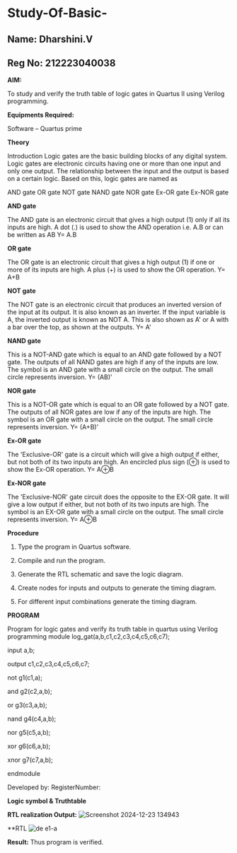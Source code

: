 # Study-Of-Basic-
## Name: Dharshini.V
## Reg No: 212223040038

**AIM:** 

To study and verify the truth table of logic gates in Quartus II using Verilog programming.

**Equipments Required:**

Software – Quartus prime 

**Theory**

Introduction Logic gates are the basic building blocks of any digital system. Logic gates are electronic circuits having one or more than one input and only one output. The relationship between the input and the output is based on a certain logic. Based on this, logic gates are named as

AND gate OR gate NOT gate NAND gate NOR gate Ex-OR gate Ex-NOR gate

**AND gate**

The AND gate is an electronic circuit that gives a high output (1) only if all its inputs are high. A dot (.) is used to show the AND operation i.e. A.B or can be written as AB
Y= A.B

**OR gate** 

The OR gate is an electronic circuit that gives a high output (1) if one or more of its inputs are high. A plus (+) is used to show the OR operation.
Y= A+B

**NOT gate**

The NOT gate is an electronic circuit that produces an inverted version of the input at its output. It is also known as an inverter. If the input variable is A, the inverted output is known as NOT A. This is also shown as A' or A with a bar over the top, as shown at the outputs.
Y= A'

**NAND gate**

This is a NOT-AND gate which is equal to an AND gate followed by a NOT gate. The outputs of all NAND gates are high if any of the inputs are low. The symbol is an AND gate with a small circle on the output. The small circle represents inversion.
Y= (AB)’

**NOR gate**

This is a NOT-OR gate which is equal to an OR gate followed by a NOT gate. The outputs of all NOR gates are low if any of the inputs are high. The symbol is an OR gate with a small circle on the output. The small circle represents inversion.
Y= (A+B)’

**Ex-OR gate**

The 'Exclusive-OR' gate is a circuit which will give a high output if either, but not both of its two inputs are high. An encircled plus sign (⊕) is used to show the Ex-OR operation.
Y= A⊕B

**Ex-NOR gate**

The 'Exclusive-NOR' gate circuit does the opposite to the EX-OR gate. It will give a low output if either, but not both of its two inputs are high. The symbol is an EX-OR gate with a small circle on the output. The small circle represents inversion.
Y= A⊕B

**Procedure** 

1.	Type the program in Quartus software.

2.	Compile and run the program.

3.	Generate the RTL schematic and save the logic diagram.

4.	Create nodes for inputs and outputs to generate the timing diagram.

5.	For different input combinations generate the timing diagram.


**PROGRAM**


Program for logic gates and verify its truth table in quartus using Verilog programming
module log_gat(a,b,c1,c2,c3,c4,c5,c6,c7);

input a,b;

output c1,c2,c3,c4,c5,c6,c7;

not g1(c1,a);

and g2(c2,a,b);

or g3(c3,a,b);

nand g4(c4,a,b);

nor g5(c5,a,b);

xor g6(c6,a,b);

xnor g7(c7,a,b);

endmodule


 Developed by: RegisterNumber: 
 
**Logic symbol & Truthtable**


**RTL realization Output:** 
![Screenshot 2024-12-23 134943](https://github.com/user-attachments/assets/dd97a1e2-c6e7-48fe-9a77-371ed7dd46aa)


**RTL
![de e1-a](https://github.com/user-attachments/assets/7f221108-d2d5-4ebf-bf59-0e46f1d303a6)



**Result:**
Thus program is verified.


